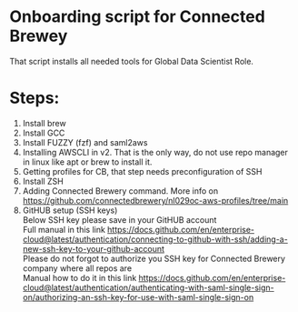 # Onboarding script for Connected Brewey
That script installs all needed tools for Global Data Scientist Role.
# Steps:
1) Install brew
2) Install GCC
3) Install FUZZY (fzf) and saml2aws
4) Installing AWSCLI in v2. That is the only way, do not use repo manager in linux like apt or brew to install it.
5) Getting profiles for CB, that step needs preconfiguration of SSH
6) Install ZSH
7) Adding Connected Brewery command. More info on https://github.com/connectedbrewery/nl029oc-aws-profiles/tree/main
8) GitHUB setup (SSH keys) <br>
    Below SSH key please save in your GitHUB account <br>
    Full manual in this link https://docs.github.com/en/enterprise-cloud@latest/authentication/connecting-to-github-with-ssh/adding-a-new-ssh-key-to-your-github-account <br>
    Please do not forgot to authorize you SSH key for Connected Brewery company where all repos are <br>
    Manual how to do it in this link https://docs.github.com/en/enterprise-cloud@latest/authentication/authenticating-with-saml-single-sign-on/authorizing-an-ssh-key-for-use-with-saml-single-sign-on <br>
